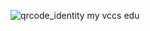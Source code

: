 ![qrcode_identity my vccs edu](https://user-images.githubusercontent.com/86312158/138493274-0d3b9c12-ec30-4e02-9b4c-2dd231ff62ad.png)
